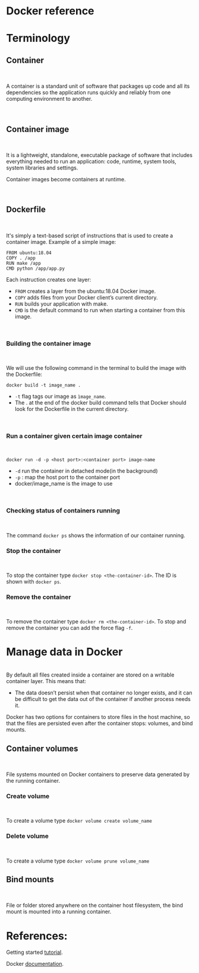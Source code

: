 # Docker reference

# Terminology


## Container

<br>

A container is a standard unit of software that packages up code and all its dependencies so the application runs quickly and reliably from one computing environment to another. 

<br>

## Container image

<br>

It is a lightweight, standalone, executable package of software that includes everything needed to run an application: code, runtime, system tools, system libraries and settings.


Container images become containers at runtime.

<br>

## Dockerfile
<br>

It's simply a text-based script of instructions that is used to create a container image. Example of a simple image:

```docker
FROM ubuntu:18.04
COPY . /app
RUN make /app
CMD python /app/app.py
```
Each instruction creates one layer:

- `FROM` creates a layer from the ubuntu:18.04 Docker image.
- `COPY` adds files from your Docker client’s current directory.
- `RUN` builds your application with make.
- `CMD` is the default command to run when starting a container from this image.

<br>

### Building the container image
<br>

We will use the following command in the terminal to build the image with the Dockerfile:
```
docker build -t image_name .
```

- `-t` flag tags our image as `ìmage_name`.
- The . at the end of the docker build command tells that Docker should look for the Dockerfile in the current directory.
<br>

### Run a container given certain image container

<br>

```
docker run -d -p <host port>:<container port> image-name
```

* `-d` run the container in detached mode(in the background)
* `-p` <host port>:<container port> map the host port to the container port
* docker/image_name is the image to use

<br>

### Checking status of containers running
<br>

The command  `docker ps` shows the information of our container running.
<br>

### Stop the container
<br>

To stop the container type `docker stop <the-container-id>`. The ID is shown with `docker ps`.
<br>

### Remove the container
<br>

To remove the container type `docker rm <the-container-id>`. To stop and remove the container you can add the force flag `-f`.
<br>

# Manage data in Docker
<br>
By default all files created inside a container are stored on a writable container layer. This means that:

- The data doesn’t persist when that container no longer exists, and it can be difficult to get the data out of the container if another process needs it.

Docker has two options for containers to store files in the host machine, so that the files are persisted even after the container stops: volumes, and bind mounts. 
<br>

## Container volumes
<br>

File systems mounted on Docker containers to preserve data generated by the running container. 
<br>

### Create volume
<br>

To create a volume type `docker volume create volume_name`
<br>

### Delete volume
<br>

To create a volume type `docker volume prune volume_name`
<br>

## Bind mounts
<br>

File or folder stored anywhere on the container host filesystem, the bind mount is mounted into a running container. 
<br>

# References:

Getting started [tutorial](https://github.com/docker/getting-started).

Docker [documentation](https://www.docker.com/resources/what-container).


